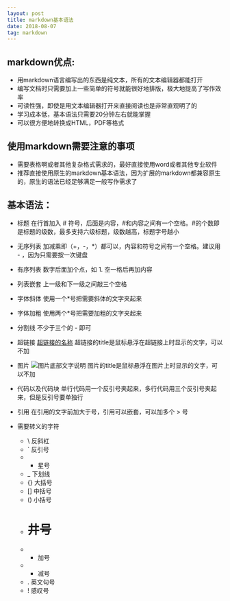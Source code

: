 ```yaml
---
layout: post
title: markdown基本语法
date: 2018-08-07
tag: markdown
---
```


## markdown优点:
- 用markdown语言编写出的东西是纯文本，所有的文本编辑器都能打开
- 编写文档时只需要加上一些简单的符号就能很好地排版，极大地提高了写作效率
- 可读性强，即使是用文本编辑器打开来直接阅读也是非常直观明了的
- 学习成本低，基本语法只需要20分钟左右就能掌握
- 可以很方便地转换成HTML，PDF等格式

## 使用markdown需要注意的事项
- 需要表格啊或者其他复杂格式需求的，最好直接使用word或者其他专业软件
- 推荐直接使用原生的markdown基本语法，因为扩展的markdown都兼容原生的，原生的语法已经足够满足一般写作需求了

## 基本语法：
- 标题
在行首加入 # 符号，后面是内容，#和内容之间有一个空格。#的个数即是标题的级数，最多支持六级标题，级数越高，标题字号越小

- 无序列表
加减乘即（+，-，*）都可以，内容和符号之间有一个空格。建议用 - ，因为只需要按一次键盘

- 有序列表
数字后面加个点，如 1. 空一格后再加内容

- 列表嵌套
上一级和下一级之间敲三个空格

- 字体斜体
使用一个*号把需要斜体的文字夹起来

- 字体加粗
使用两个*号把需要加粗的文字夹起来

- 分割线
不少于三个的 - 即可

- 超链接
[超链接的名称](超链接的url地址 "超链接的title")
超链接的title是鼠标悬浮在超链接上时显示的文字，可以不加

- 图片
![图片底部文字说明](图片地址 "图片的title")
图片的title是鼠标悬浮在图片上时显示的文字，可以不加

- 代码以及代码块
单行代码用一个反引号夹起来，多行代码用三个反引号夹起来，但是反引号要单独行

- 引用
在引用的文字前加大于号，引用可以嵌套，可以加多个 > 号

- 需要转义的字符
  - \ 反斜杠 
  - ` 反引号 
  - * 星号 
  - _ 下划线 
  - {} 大括号 
  - [] 中括号 
  - () 小括号 
  - # 井号 
  - + 加号 
  - - 减号 
  - . 英文句号 
  - ! 感叹号
